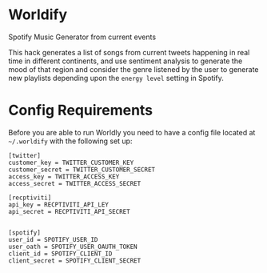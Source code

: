 # Worldify
Spotify Music Generator from current events

This hack generates a list of songs from current tweets happening in real time in different continents, and use
sentiment analysis to generate the mood of that region and consider the genre listened by the user to generate new playlists
depending upon the `energy level` setting in Spotify.

# Config Requirements

Before you are able to run Worldly you need to have a config file located at `~/.worldify` with the following set up:

```
[twitter]
customer_key = TWITTER_CUSTOMER_KEY
customer_secret = TWITTER_CUSTOMER_SECRET
access_key = TWITTER_ACCESS_KEY
access_secret = TWITTER_ACCESS_SECRET

[recptiviti]
api_key = RECPTIVITI_API_LEY
api_secret = RECPTIVITI_API_SECRET


[spotify]
user_id = SPOTIFY_USER_ID
user_oath = SPOTIFY_USER_OAUTH_TOKEN
client_id = SPOTIFY_CLIENT_ID
client_secret = SPOTIFY_CLIENT_SECRET
```
